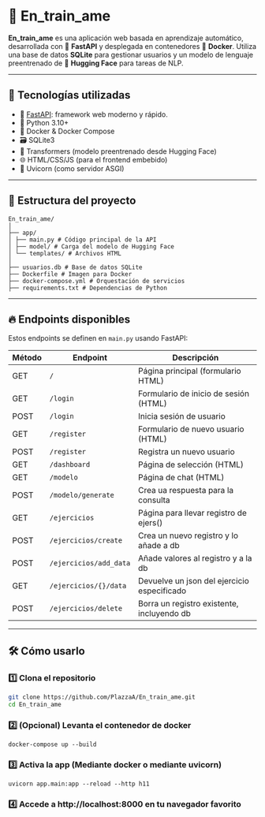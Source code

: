 # 🚆 En_train_ame

**En_train_ame** es una aplicación web basada en aprendizaje automático, desarrollada con 🐍 **FastAPI** y desplegada en contenedores 🐳 **Docker**. Utiliza una base de datos **SQLite** para gestionar usuarios y un modelo de lenguaje preentrenado de 🤗 **Hugging Face** para tareas de NLP.

---

## 🧠 Tecnologías utilizadas

- 🚀 [FastAPI](https://fastapi.tiangolo.com/): framework web moderno y rápido.
- 🐍 Python 3.10+
- 🐳 Docker & Docker Compose
- 🗃️ SQLite3
- 🤗 Transformers (modelo preentrenado desde Hugging Face)
- 🌐 HTML/CSS/JS (para el frontend embebido)
- 🧪 Uvicorn (como servidor ASGI)

---

## 📁 Estructura del proyecto

```
En_train_ame/
│
├── app/
│ ├── main.py # Código principal de la API
│ ├── model/ # Carga del modelo de Hugging Face
│ └── templates/ # Archivos HTML
│
├── usuarios.db # Base de datos SQLite
├── Dockerfile # Imagen para Docker
├── docker-compose.yml # Orquestación de servicios
├── requirements.txt # Dependencias de Python
```


---

## 🔥 Endpoints disponibles

Estos endpoints se definen en `main.py` usando FastAPI:

| Método | Endpoint             | Descripción                                |
|--------|----------------------|--------------------------------------------|
| GET    | `/`                  | Página principal (formulario HTML)         |
| GET    | `/login`             | Formulario de inicio de sesión (HTML)      |
| POST   | `/login`             | Inicia sesión de usuario                   |
| GET    | `/register`          | Formulario de nuevo usuario (HTML)         |
| POST   | `/register`          | Registra un nuevo usuario                  |
| GET    | `/dashboard`         | Página de selección (HTML)                 |
| GET    | `/modelo`            | Página de chat (HTML)                      | 
| POST   | `/modelo/generate`   | Crea ua respuesta para la consulta         |
| GET    | `/ejercicios`        | Página para llevar registro de ejers()     |
| POST   | `/ejercicios/create` | Crea un nuevo registro y lo añade a db     |
| POST   |`/ejercicios/add_data`| Añade valores al registro y a la db        |
| GET    |`/ejercicios/{}/data` | Devuelve un json del ejercicio especificado|
| POST   |`/ejercicios/delete`  | Borra un registro existente, incluyendo db |




---

## 🛠️ Cómo usarlo

### 1️⃣ Clona el repositorio

```bash
git clone https://github.com/PlazzaA/En_train_ame.git
cd En_train_ame
```

### 2️⃣ (Opcional) Levanta el contenedor de docker
```
docker-compose up --build
```

### 3️⃣ Activa la app (Mediante docker o mediante uvicorn)
```
uvicorn app.main:app --reload --http h11
```

### 4️⃣ Accede a http://localhost:8000 en tu navegador favorito


